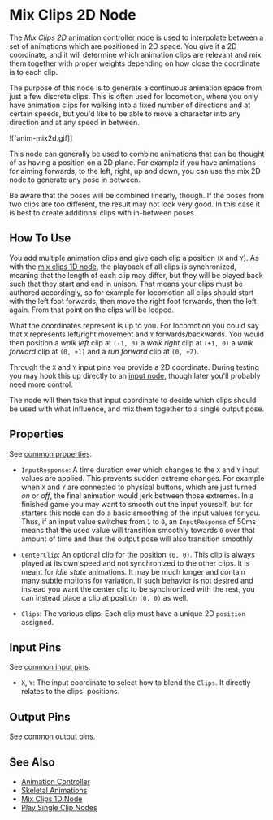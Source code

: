 # Mix Clips 2D Node

The *Mix Clips 2D* animation controller node is used to interpolate between a set of animations which are positioned in 2D space. You give it a 2D coordinate, and it will determine which animation clips are relevant and mix them together with proper weights depending on how close the coordinate is to each clip.

The purpose of this node is to generate a continuous animation space from just a few discrete clips. This is often used for locomotion, where you only have animation clips for walking into a fixed number of directions and at certain speeds, but you'd like to be able to move a character into any direction and at any speed in between.  

![[anim-mix2d.gif]]

This node can generally be used to combine animations that can be thought of as having a position on a 2D plane. For example if you have animations for aiming forwards, to the left, right, up and down, you can use the mix 2D node to generate any pose in between.

Be aware that the poses will be combined linearly, though. If the poses from two clips are too different, the result may not look very good. In this case it is best to create additional clips with in-between poses.

## How To Use

You add multiple animation clips and give each clip a position (`X` and `Y`). As with the [mix clips 1D node](anim-nodes-mix1d.md), the playback of all clips is synchronized, meaning that the length of each clip may differ, but they will be played back such that they start and end in unison. That means your clips must be authored accordingly, so for example for locomotion all clips should start with the left foot forwards, then move the right foot forwards, then the left again. From that point on the clips will be looped.

What the coordinates represent is up to you. For locomotion you could say that `X` represents left/right movement and `Y` forwards/backwards. You would then position a *walk left* clip at `(-1, 0)` a *walk right* clip at `(+1, 0)` a *walk forward* clip at `(0, +1)` and a *run forward* clip at `(0, +2)`.

Through the `X` and `Y` input pins you provide a 2D coordinate. During testing you may hook this up directly to an [input node](anim-nodes-input.md), though later you'll probably need more control.

The node will then take that input coordinate to decide which clips should be used with what influence, and mix them together to a single output pose.

## Properties

See [common properties](anim-nodes-playclip.md#common-properties).

* `InputResponse`: A time duration over which changes to the `X` and `Y` input values are applied. This prevents sudden extreme changes. For example when `X` and `Y` are connected to physical buttons, which are just turned *on* or *off*, the final animation would jerk between those extremes. In a finished game you may want to smooth out the input yourself, but for starters this node can do a basic smoothing of the input values for you. Thus, if an input value switches from `1` to `0`, an `InputResponse` of 50ms means that the used value will transition smoothly towards `0` over that amount of time and thus the output pose will also transition smoothly.  

* `CenterClip`: An optional clip for the position `(0, 0)`. This clip is always played at its own speed and not synchronized to the other clips. It is meant for *idle state* animations. It may be much longer and contain many subtle motions for variation. If such behavior is not desired and instead you want the center clip to be synchronized with the rest, you can instead place a clip at position `(0, 0)` as well.

* `Clips`: The various clips. Each clip must have a unique 2D `position` assigned.

## Input Pins

See [common input pins](anim-nodes-playclip.md#common-input-pins).

* `X`, `Y`: The input coordinate to select how to blend the `Clips`. It directly relates to the clips` positions.

## Output Pins

See [common output pins](anim-nodes-playclip.md#common-output-pins).
  
## See Also


* [Animation Controller](animation-controller-overview.md)
* [Skeletal Animations](../skeletal-animation-overview.md)
* [Mix Clips 1D Node](anim-nodes-mix1d.md)
* [Play Single Clip Nodes](anim-nodes-playclip.md)
